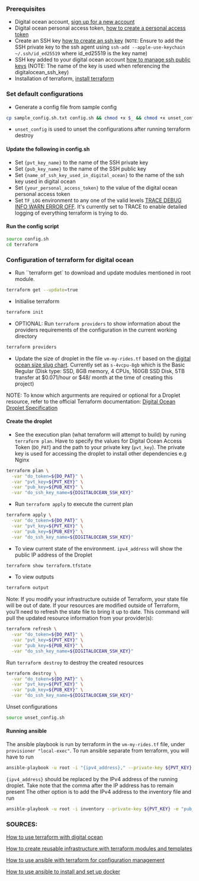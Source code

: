 ### Prerequisites

- Digital ocean account, [sign up for a new account](https://cloud.digitalocean.com/registrations/new)
- Digital ocean personal access token, [how to create a personal access token](https://docs.digitalocean.com/reference/api/create-personal-access-token/)
- Create an SSH key [how to create an ssh key](https://docs.github.com/en/authentication/connecting-to-github-with-ssh/generating-a-new-ssh-key-and-adding-it-to-the-ssh-agent) (`NOTE`: Ensure to add the SSH private key to the ssh agent using `ssh-add --apple-use-keychain ~/.ssh/id_ed25519` where id_ed25519 is the key name)
- SSH key added to your digital ocean account [how to manage ssh public keys](https://docs.digitalocean.com/platform/teams/upload-ssh-keys/) (NOTE: The name of the key is used when referencing the digitalocean_ssh_key)
- Installation of terraform, [install terraform](https://developer.hashicorp.com/terraform/tutorials/aws-get-started/install-cli)

### Set default configurations
- Generate a config file from sample config
```sh
cp sample_config.sh.txt config.sh && chmod +x $_ && chmod +x unset_config.sh
```
- `unset_config` is used to unset the configurations after running terraform destroy

#### Update the following in config.sh
- Set `{pvt_key_name}` to the name of the SSH private key
- Set `{pub_key_name}` to the name of the SSH public key
- Set `{name_of_ssh_key_used_in_digital_ocean}` to the name of the ssh key used in digital ocean
- Set `{your_personal_access_token}` to the value of the digital ocean personal access token
- Set `TF_LOG` environment to any one of the valid levels [TRACE DEBUG INFO WARN ERROR OFF](https://stackoverflow.com/questions/2031163/when-to-use-the-different-log-levels). It's currently set to TRACE to enable detailed logging of everything terraform is trying to do.

#### Run the config script
```sh
source config.sh
cd terraform
```

### Configuration of terraform for digital ocean
- Run ``terraform get` to download and update modules mentioned in root module.
```sh
terraform get --update=true
```
- Initialise terraform
```sh
terraform init
```
- OPTIONAL: Run `terraform providers` to show information about the providers requirements of the configuration in the current working directory
```sh
terraform providers
```

- Update the size of droplet in the file `vm-my-rides.tf` based on the [digital ocean size slug chart](https://slugs.do-api.dev/). Currently set as `s-4vcpu-8gb` which is the Basic Regular (Disk type: SSD, 8GB memory, 4 CPUs, 160GB SSD Disk, 5TB transfer at $0.071/hour or $48/ month at the time of creating this project)

NOTE: To know which argurments are required or optional for a Droplet resource, refer to the official Terraform documentation: [Digital Ocean Droplet Specification](http://www.terraform.io/docs/providers/do/r/droplet)

#### Create the droplet
- See the execution plan (what terraform will attempt to build) by runing `terraform plan`. Have to specify the values for Digital Ocean Access Token (`DO_PAT`) and the path to your private key (`pvt_key`). The private key is used for accessing the droplet to install other dependencies e.g Nginx
```sh
terraform plan \
  -var "do_token=${DO_PAT}" \
  -var "pvt_key=${PVT_KEY}" \
  -var "pub_key=${PUB_KEY}" \
  -var "do_ssh_key_name=${DIGITALOCEAN_SSH_KEY}"
```

- Run `terraform apply` to execute the current plan
```sh
terraform apply \
  -var "do_token=${DO_PAT}" \
  -var "pvt_key=${PVT_KEY}" \
  -var "pub_key=${PUB_KEY}" \
  -var "do_ssh_key_name=${DIGITALOCEAN_SSH_KEY}"
```

- To view current state of the environment. `ipv4_address` will show the public IP address of the Droplet
```sh
terraform show terraform.tfstate
```

- To view outputs
```sh
terraform output
```

Note: If you modify your infrastructure outside of Terraform, your state file will be out of date. If your resources are modified outside of Terraform, you’ll need to refresh the state file to bring it up to date. This command will pull the updated resource information from your provider(s):
```sh
terraform refresh \
  -var "do_token=${DO_PAT}" \
  -var "pvt_key=${PVT_KEY}" \
  -var "pub_key=${PUB_KEY}" \
  -var "do_ssh_key_name=${DIGITALOCEAN_SSH_KEY}"
```

Run `terraform destroy` to destroy the created resources
```sh
terraform destroy \
  -var "do_token=${DO_PAT}" \
  -var "pvt_key=${PVT_KEY}" \
  -var "pub_key=${PUB_KEY}" \
  -var "do_ssh_key_name=${DIGITALOCEAN_SSH_KEY}"
```

Unset configurations
```sh
source unset_config.sh
```

#### Running ansible
The ansible playbook is run by terraform in the `vm-my-rides.tf` file, under `provisioner "local-exec"`.
To run ansible separate from terraform, you will have to run
```sh
ansible-playbook -u root -i "{ipv4_address}," --private-key ${PVT_KEY} -e "pub_key=${PUB_KEY}" docker-install.yml
```
`{ipv4_address}` should be replaced by the IPv4 address of the running droplet. Take note that the comma after the IP address has to remain present The other option is to add the IPv4 address to the inventory file and run
```sh
ansible-playbook -u root -i inventory --private-key ${PVT_KEY} -e "pub_key=${PUB_KEY}" docker-install.yml
```


### SOURCES:
[How to use terraform with digital ocean](https://www.digitalocean.com/community/tutorials/how-to-use-terraform-with-digitalocean)

[How to create reusable infrastructure with terraform modules and templates](https://www.digitalocean.com/community/tutorials/how-to-create-reusable-infrastructure-with-terraform-modules-and-templates)

[How to use ansible with terraform for configuration management](https://www.digitalocean.com/community/tutorials/how-to-use-ansible-with-terraform-for-configuration-management)

[How to use ansible to install and set up docker](https://www.digitalocean.com/community/tutorials/how-to-use-ansible-to-install-and-set-up-docker-on-ubuntu-20-04)

